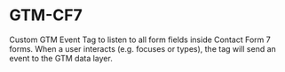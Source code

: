 # GTM-CF7
Custom GTM Event Tag to listen to all form fields inside Contact Form 7 forms.  When a user interacts (e.g. focuses or types), the tag will send an event to the GTM data layer.
